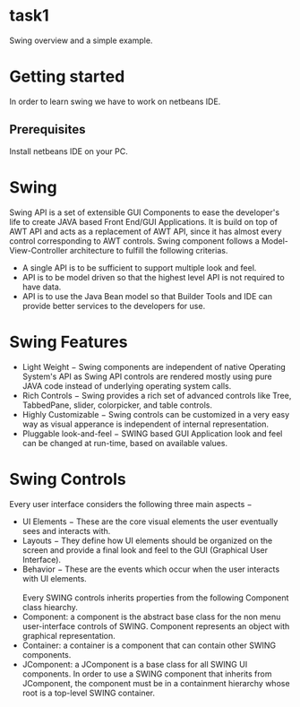 # task1
Swing overview and a simple example.
# Getting started
In order to learn swing we have to work on netbeans IDE.
## Prerequisites
Install netbeans IDE on your PC.
# Swing
Swing API is a set of extensible GUI Components to ease the developer's life to create JAVA based Front End/GUI Applications. It is build on top of AWT API and acts as a replacement of AWT API, since it has almost every control corresponding to AWT controls. Swing component follows a Model-View-Controller architecture to fulfill the following criterias.
* A single API is to be sufficient to support multiple look and feel.
* API is to be model driven so that the highest level API is not required to have data.
* API is to use the Java Bean model so that Builder Tools and IDE can provide better services to the developers for use.
# Swing Features
* Light Weight − Swing components are independent of native Operating System's API as Swing API controls are rendered mostly using pure JAVA code instead of underlying operating system calls.
* Rich Controls − Swing provides a rich set of advanced controls like Tree, TabbedPane, slider, colorpicker, and table controls.
* Highly Customizable − Swing controls can be customized in a very easy way as visual apperance is independent of internal representation.
* Pluggable look-and-feel − SWING based GUI Application look and feel can be changed at run-time, based on available values.
# Swing Controls
Every user interface considers the following three main aspects −
* UI Elements − These are the core visual elements the user eventually sees and interacts with.
* Layouts − They define how UI elements should be organized on the screen and provide a final look and feel to the GUI (Graphical User Interface). 
* Behavior − These are the events which occur when the user interacts with UI elements.
<br/><br/>
Every SWING controls inherits properties from the following Component class hiearchy.
* Component: a component is the abstract base class for the non menu user-interface controls of SWING. Component represents an object with graphical representation.
* Container: a container is a component that can contain other SWING components.
* JComponent: a JComponent is a base class for all SWING UI components. In order to use a SWING component that inherits from JComponent, the component must be in a containment hierarchy whose root is a top-level SWING container.
